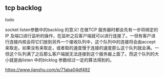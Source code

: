 ## tcp backlog
todo

socket listen参数中的backlog 的意义!
在做TCP 服务器时都会先有一步将绑定的IP 及端口进行监听的操作，在监听之后客户端就可以进行连接了。一但有客户进行连接内核会将它们放到另外一个接收队列中，这个队列中的连接将会由accept 来取走。如果没有来取走，或者取的速度慢于连接的速度那么这个队列就会满。一但这个队列满了之后那么客户端就无法连接到这个服务器上面了。而这个队列的大小就是由listen 中的blcklog 参数经过一定的算法得到的。

https://www.jianshu.com/p/71aba04df492
